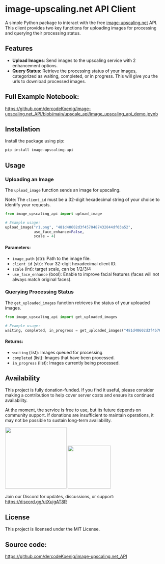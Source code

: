 # image-upscaling.net API Client

A simple Python package to interact with the free [image-upscaling.net](https://image-upscaling.net/) API. This client provides two key functions for uploading images for processing and querying their processing status.

## Features

- **Upload Images**: Send images to the upscaling service with 2 enhancement options.
- **Query Status**: Retrieve the processing status of your images, categorized as waiting, completed, or in progress. This will give you the urls to download processed images.

## Full Example Notebook:
https://github.com/dercodeKoenig/image-upscaling.net_API/blob/main/upscale_api/image_upscaling_api_demo.ipynb

## Installation

Install the package using pip:

```bash
pip install image-upscaling-api
```

## Usage

### Uploading an Image

The `upload_image` function sends an image for upscaling.

Note: The `client_id` must be a 32-digit hexadecimal string of your choice to identify your requests.

```python
from image_upscaling_api import upload_image

# Example usage:
upload_image("r1.png", "481d40602d3f4570487432044df03a52", 
             use_face_enhance=False,
			 scale = 4)
```

#### Parameters:
- `image_path` (str): Path to the image file.
- `client_id` (str): Your 32-digit hexadecimal client ID.
- `scale` (int): target scale, can be 1/2/3/4
- `use_face_enhance` (bool): Enable to improve facial features (faces will not always match original faces).

### Querying Processing Status

The `get_uploaded_images` function retrieves the status of your uploaded images.

```python
from image_upscaling_api import get_uploaded_images

# Example usage:
waiting, completed, in_progress = get_uploaded_images("481d40602d3f4570487432044df03a52")
```

#### Returns:
- `waiting` (list): Images queued for processing.
- `completed` (list): Images that have been processed.
- `in_progress` (list): Images currently being processed.

## Availability
This project is fully donation-funded. If you find it useful, please consider making a contribution to help cover server costs and ensure its continued availability.

At the moment, the service is free to use, but its future depends on community support. If donations are insufficient to maintain operations, it may not be possible to sustain long-term availability.<br>

[<img src="https://image-upscaling.net/assets/images/pypl_donate.png" width=200>](https://www.paypal.com/donate/?hosted_button_id=C5BA3K93LY6TG)
[<img src="https://image-upscaling.net/assets/images/more_info.png" width=140>](https://image-upscaling.net/imageupscaling/lang/en/donations.html)

Join our Discord for updates, discussions, or support: https://discord.gg/utXujgAT8R

## License

This project is licensed under the MIT License.

## Source code:
https://github.com/dercodeKoenig/image-upscaling.net_API





